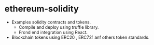 # ethereum-solidity

- Examples solidity contracts and tokens.
  - Compile and deploy using truffle library. 
  - Frond end integration using React.
- Blockchain tokens using ERC20 , ERC721 anf others token standards.


